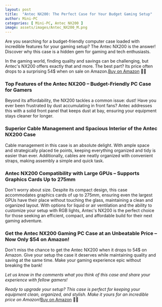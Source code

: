 ```yaml
---
layout: post
title:  "Antec NX200: The Perfect Case for Your Budget Gaming Setup"
author: Mini-PC
categories: [ Mini-PC, Antec NX200 ]
image: assets/images/Antec_NX200_M.png
---
```


Are you searching for a budget-friendly computer case loaded with incredible features for your gaming setup? The Antec NX200 is the answer! Discover why this case is a hidden gem for gaming and tech enthusiasts.

In the gaming world, finding quality and savings can be challenging, but Antec's NX200 offers exactly that and more. The best part? Its price often drops to a surprising 54$ when on sale on Amazon.[Buy on Amazon](https://amzn.to/3RPbtm9) 💪🌐

### Top Features of the Antec NX200 – Budget-Friendly PC Case for Gamers

Beyond its affordability, the NX200 tackles a common issue: dust! Have you ever been frustrated by dust accumulating in front fans? Antec addresses this with a solid front panel that keeps dust at bay, ensuring your equipment stays cleaner for longer.

### Superior Cable Management and Spacious Interior of the Antec NX200 Case

Cable management in this case is an absolute delight. With ample space and strategically placed tie points, keeping everything organized and tidy is easier than ever. Additionally, cables are neatly organized with convenient straps, making assembly a simple and quick task.

### Antec NX200 Compatibility with Large GPUs – Supports Graphics Cards Up to 275mm

Don't worry about size. Despite its compact design, this case accommodates graphics cards of up to 275mm, ensuring even the largest GPUs have their place without touching the glass, maintaining a clean and organized layout. With options for liquid or air ventilation and the ability to customize your setup with RGB lights, Antec's NX200 is the perfect choice for those seeking an efficient, compact, and affordable build for their next gaming adventure.

### Get the Antec NX200 Gaming PC Case at an Unbeatable Price – Now Only $54 on Amazon!

Don't miss the chance to get the Antec NX200 when it drops to 54$ on Amazon. Give your setup the case it deserves while maintaining quality and saving at the same time. Make your gaming experience epic without breaking the bank!

*Let us know in the comments what you think of this case and share your experience with fellow gamers!*

*Ready to upgrade your setup? This case is perfect for keeping your equipment clean, organized, and stylish. Make it yours for an incredible price on Amazon!*[Buy on Amazon](https://amzn.to/3RPbtm9) 💪🌐
























